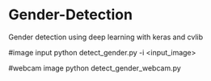 # Gender-Detection
 Gender detection using deep learning with keras and cvlib
 
 #image input
python detect_gender.py -i <input_image>

#webcam image
python detect_gender_webcam.py

